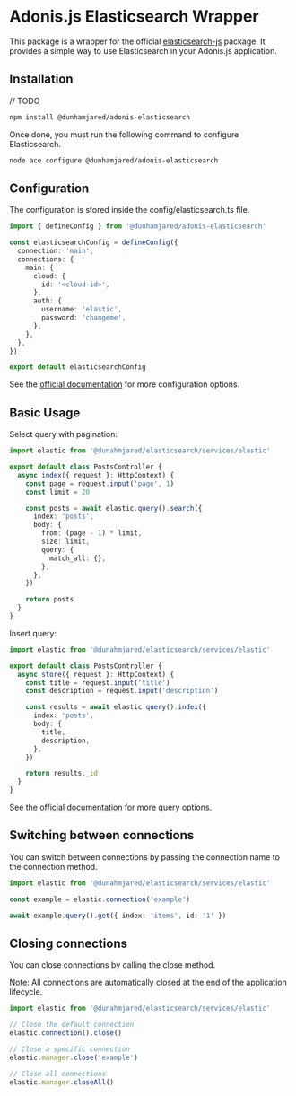# Adonis.js Elasticsearch Wrapper

This package is a wrapper for the official [elasticsearch-js](https://www.elastic.co/guide/en/elasticsearch/client/javascript-api/current/index.html) package. It provides a simple way to use Elasticsearch in your Adonis.js application.

## Installation

// TODO

```bash
npm install @dunhamjared/adonis-elasticsearch
```

Once done, you must run the following command to configure Elasticsearch.

```bash
node ace configure @dunhamjared/adonis-elasticsearch
```

## Configuration

The configuration is stored inside the config/elasticsearch.ts file.

```typescript
import { defineConfig } from '@dunhamjared/adonis-elasticsearch'

const elasticsearchConfig = defineConfig({
  connection: 'main',
  connections: {
    main: {
      cloud: {
        id: '<cloud-id>',
      },
      auth: {
        username: 'elastic',
        password: 'changeme',
      },
    },
  },
})

export default elasticsearchConfig
```

See the [official documentation](https://www.elastic.co/guide/en/elasticsearch/client/javascript-api/current/client-configuration.html) for more configuration options.

## Basic Usage

Select query with pagination:

```typescript
import elastic from '@dunahmjared/elasticsearch/services/elastic'

export default class PostsController {
  async index({ request }: HttpContext) {
    const page = request.input('page', 1)
    const limit = 20

    const posts = await elastic.query().search({
      index: 'posts',
      body: {
        from: (page - 1) * limit,
        size: limit,
        query: {
          match_all: {},
        },
      },
    })

    return posts
  }
}
```

Insert query:

```ts
import elastic from '@dunahmjared/elasticsearch/services/elastic'

export default class PostsController {
  async store({ request }: HttpContext) {
    const title = request.input('title')
    const description = request.input('description')

    const results = await elastic.query().index({
      index: 'posts',
      body: {
        title,
        description,
      },
    })

    return results._id
  }
}
```

See the [official documentation](https://www.elastic.co/guide/en/elasticsearch/client/javascript-api/current/index.html) for more query options.

## Switching between connections

You can switch between connections by passing the connection name to the connection method.

```typescript
import elastic from '@dunahmjared/elasticsearch/services/elastic'

const example = elastic.connection('example')

await example.query().get({ index: 'items', id: '1' })
```

## Closing connections

You can close connections by calling the close method.

Note: All connections are automatically closed at the end of the application lifecycle.

```typescript
import elastic from '@dunahmjared/elasticsearch/services/elastic'

// Close the default connection
elastic.connection().close()

// Close a specific connection
elastic.manager.close('example')

// Close all connections
elastic.manager.closeAll()
```
